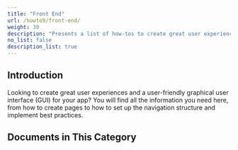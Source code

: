```yaml
---
title: "Front End"
url: /howto9/front-end/
weight: 30
description: "Presents a list of how-tos to create great user experiences and a user-friendly graphical user interface (GUI) for your app."
no_list: false
description_list: true
---
```


## Introduction 

Looking to create great user experiences and a user-friendly graphical user interface (GUI) for your app? You will find all the information you need here, from how to create pages to how to set up the navigation structure and implement best practices.

## Documents in This Category
